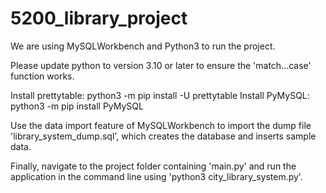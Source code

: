 # 5200_library_project

We are using MySQLWorkbench and Python3 to run the project.

Please update python to version 3.10 or later to ensure the 'match...case' function works.

Install prettytable: python3 -m pip install -U prettytable
Install PyMySQL: python3 -m pip install PyMySQL

Use the data import feature of MySQLWorkbench to import the dump file 'library_system_dump.sql', 
which creates the database and inserts sample data.

Finally, navigate to the project folder containing 'main.py' and run the application in the 
command line using 'python3 city_library_system.py'.